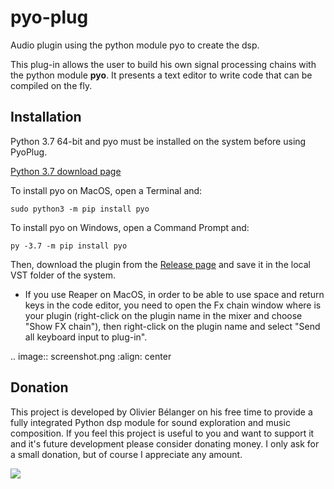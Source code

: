 # pyo-plug

Audio plugin using the python module pyo to create the dsp.

This plug-in allows the user to build his own signal processing chains with the python module **pyo**.
It presents a text editor to write code that can be compiled on the fly.

## Installation

Python 3.7 64-bit and pyo must be installed on the system before using PyoPlug.

[Python 3.7 download page](https://www.python.org/downloads/release/python-379/)

To install pyo on MacOS, open a Terminal and:

```
sudo python3 -m pip install pyo
```

To install pyo on Windows, open a Command Prompt and:
    
```
py -3.7 -m pip install pyo
```

Then, download the plugin from the [Release page](https://github.com/belangeo/pyo-plug/releases) 
and save it in the local VST folder of the system.

* If you use Reaper on MacOS, in order to be able to use space and return keys in the
code editor, you need to open the Fx chain window where is your plugin (right-click
on the plugin name in the mixer and choose "Show FX chain"), then right-click on the
plugin name and select "Send all keyboard input to plug-in".

.. image:: screenshot.png
     :align: center

## Donation

This project is developed by Olivier Bélanger on his free time to provide a 
fully integrated Python dsp module for sound exploration and music composition. 
If you feel this project is useful to you and want to support it and it's 
future development please consider donating money. I only ask for a small 
donation, but of course I appreciate any amount.

[![](https://www.paypal.com/en_US/i/btn/btn_donateCC_LG.gif)](https://www.paypal.com/cgi-bin/webscr?cmd=_s-xclick&hosted_button_id=9CA99DH6ES3HA)
